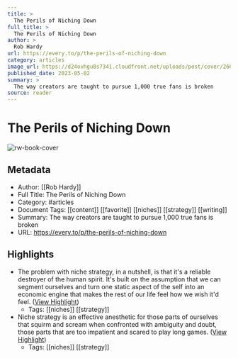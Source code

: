 ```yaml
---
title: >
  The Perils of Niching Down
full_title: >
  The Perils of Niching Down
author: >
  Rob Hardy
url: https://every.to/p/the-perils-of-niching-down
category: articles
image_url: https://d24ovhgu8s7341.cloudfront.net/uploads/post/cover/2605/unknown.png
published_date: 2023-05-02
summary: >
  The way creators are taught to pursue 1,000 true fans is broken
source: reader
---
```

# The Perils of Niching Down

![rw-book-cover](https://d24ovhgu8s7341.cloudfront.net/uploads/post/cover/2605/unknown.png)

## Metadata
- Author: [[Rob Hardy]]
- Full Title: The Perils of Niching Down
- Category: #articles
- Document Tags: [[content]] [[favorite]] [[niches]] [[strategy]] [[writing]] 
- Summary: The way creators are taught to pursue 1,000 true fans is broken
- URL: https://every.to/p/the-perils-of-niching-down

## Highlights
- The problem with niche strategy, in a nutshell, is that it's a reliable destroyer of the human spirit. It's built on the assumption that we can segment ourselves and turn one static aspect of the self into an economic engine that makes the rest of our life feel how we wish it'd feel. ([View Highlight](https://read.readwise.io/read/01h1v5epvj3ttvpkr3wncr5dwt))
    - Tags: [[niches]] [[strategy]] 
- Niche strategy is an effective anesthetic for those parts of ourselves that squirm and scream when confronted with ambiguity and doubt, those parts that are too impatient and scared to play long games. ([View Highlight](https://read.readwise.io/read/01h1v5hhkepv8w2kgknb4tz36y))
    - Tags: [[niches]] [[strategy]] 


